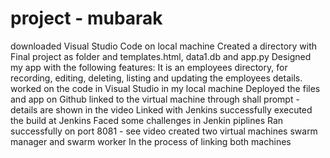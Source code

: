 # project - mubarak
downloaded Visual Studio Code on local machine
Created a directory with Final project as folder and templates.html, data1.db and app.py
Designed my app with the following features:
  It is an employees directory, for recording, editing, deleting, listing and updating the employees details.
worked on the code in Visual Studio in my local machine
Deployed the files and app on Github
linked to the virtual machine through shall prompt - details are shown in the video
Linked with Jenkins
successfully executed the build at Jenkins
Faced some challenges in Jenkin piplines
Ran successfully on port 8081 - see video
created two virtual machines swarm manager and swarm worker
In the process of linking both machines
